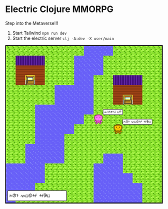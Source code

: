 # Electric Clojure MMORPG

Step into the Metaverse!!!

1. Start Tailwind `npm run dev`
2. Start the electric server `clj -A:dev -X user/main`

![Screenshot](screenshot.png)